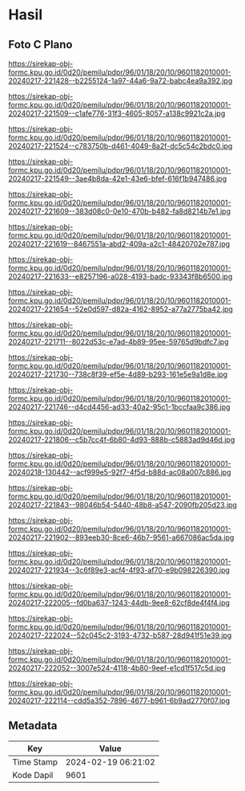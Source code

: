 # Hasil

## Foto C Plano

https://sirekap-obj-formc.kpu.go.id/0d20/pemilu/pdpr/96/01/18/20/10/9601182010001-20240217-221428--b2255124-1a97-44a6-9a72-babc4ea9a392.jpg

https://sirekap-obj-formc.kpu.go.id/0d20/pemilu/pdpr/96/01/18/20/10/9601182010001-20240217-221509--c1afe776-31f3-4605-8057-a138c9921c2a.jpg

https://sirekap-obj-formc.kpu.go.id/0d20/pemilu/pdpr/96/01/18/20/10/9601182010001-20240217-221524--c783750b-d461-4049-8a2f-dc5c54c2bdc0.jpg

https://sirekap-obj-formc.kpu.go.id/0d20/pemilu/pdpr/96/01/18/20/10/9601182010001-20240217-221549--3ae4b8da-42e1-43e6-bfef-616f1b947486.jpg

https://sirekap-obj-formc.kpu.go.id/0d20/pemilu/pdpr/96/01/18/20/10/9601182010001-20240217-221609--383d08c0-0e10-470b-b482-fa8d8214b7e1.jpg

https://sirekap-obj-formc.kpu.go.id/0d20/pemilu/pdpr/96/01/18/20/10/9601182010001-20240217-221619--8467551a-abd2-409a-a2c1-48420702e787.jpg

https://sirekap-obj-formc.kpu.go.id/0d20/pemilu/pdpr/96/01/18/20/10/9601182010001-20240217-221633--e8257196-a028-4193-badc-93343f8b6500.jpg

https://sirekap-obj-formc.kpu.go.id/0d20/pemilu/pdpr/96/01/18/20/10/9601182010001-20240217-221654--52e0d597-d82a-4162-8952-a77a2775ba42.jpg

https://sirekap-obj-formc.kpu.go.id/0d20/pemilu/pdpr/96/01/18/20/10/9601182010001-20240217-221711--8022d53c-e7ad-4b89-95ee-59765d9bdfc7.jpg

https://sirekap-obj-formc.kpu.go.id/0d20/pemilu/pdpr/96/01/18/20/10/9601182010001-20240217-221730--738c8f39-ef5e-4d89-b293-161e5e9a1d8e.jpg

https://sirekap-obj-formc.kpu.go.id/0d20/pemilu/pdpr/96/01/18/20/10/9601182010001-20240217-221746--d4cd4456-ad33-40a2-95c1-1bccfaa9c386.jpg

https://sirekap-obj-formc.kpu.go.id/0d20/pemilu/pdpr/96/01/18/20/10/9601182010001-20240217-221806--c5b7cc4f-6b80-4d93-888b-c5883ad9d46d.jpg

https://sirekap-obj-formc.kpu.go.id/0d20/pemilu/pdpr/96/01/18/20/10/9601182010001-20240218-130442--acf999e5-92f7-4f5d-b88d-ac08a007c886.jpg

https://sirekap-obj-formc.kpu.go.id/0d20/pemilu/pdpr/96/01/18/20/10/9601182010001-20240217-221843--98046b54-5440-48b8-a547-2090fb205d23.jpg

https://sirekap-obj-formc.kpu.go.id/0d20/pemilu/pdpr/96/01/18/20/10/9601182010001-20240217-221902--893eeb30-8ce6-46b7-9561-a667086ac5da.jpg

https://sirekap-obj-formc.kpu.go.id/0d20/pemilu/pdpr/96/01/18/20/10/9601182010001-20240217-221934--3c6f89e3-acf4-4f93-af70-e9b098226390.jpg

https://sirekap-obj-formc.kpu.go.id/0d20/pemilu/pdpr/96/01/18/20/10/9601182010001-20240217-222005--fd0ba637-1243-44db-9ee8-62cf8de4f4f4.jpg

https://sirekap-obj-formc.kpu.go.id/0d20/pemilu/pdpr/96/01/18/20/10/9601182010001-20240217-222024--52c045c2-3193-4732-b587-28d941f51e39.jpg

https://sirekap-obj-formc.kpu.go.id/0d20/pemilu/pdpr/96/01/18/20/10/9601182010001-20240217-222052--3007e524-4118-4b80-9eef-e1cd1f517c5d.jpg

https://sirekap-obj-formc.kpu.go.id/0d20/pemilu/pdpr/96/01/18/20/10/9601182010001-20240217-222114--cdd5a352-7896-4677-b961-6b9ad2770f07.jpg


## Metadata

| Key        | Value               |
| ---------- | ------------------- |
| Time Stamp | 2024-02-19 06:21:02 |
| Kode Dapil | 9601                |



